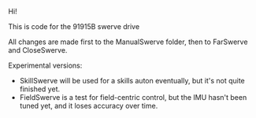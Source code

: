 Hi!

This is code for the 91915B swerve drive

All changes are made first to the ManualSwerve folder, then to FarSwerve and CloseSwerve.

Experimental versions:
- SkillSwerve will be used for a skills auton eventually, but it's not quite finished yet.
- FieldSwerve is a test for field-centric control, but the IMU hasn't been tuned yet, and it loses accuracy over time.
